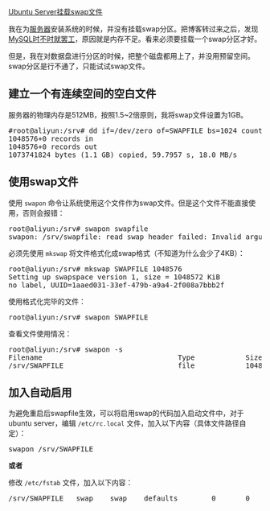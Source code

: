 [Ubuntu Server挂载swap文件](http://zengrong.net/post/1763.htm)

我在为[服务器](http://zengrong.net/post/1761.htm)安装系统的时候，并没有挂载swap分区。把博客转过来之后，发现[MySQL时不时就罢工](http://zengrong.net/post/1762.htm)，原因就是内存不足。看来必须要挂载一个swap分区才好。

但是，我在对数据盘进行分区的时候，把整个磁盘都用上了，并没用预留空间。swap分区是行不通了，只能试试swap文件。<!--more-->

## 建立一个有连续空间的空白文件

服务器的物理内存是512MB，按照1.5~2倍原则，我将swap文件设置为1GB。

<pre lang="BASH">
#root@aliyun:/srv# dd if=/dev/zero of=SWAPFILE bs=1024 count=1048576
1048576+0 records in
1048576+0 records out
1073741824 bytes (1.1 GB) copied, 59.7957 s, 18.0 MB/s
</pre>

## 使用swap文件

使用 `swapon` 命令让系统使用这个文件作为swap文件。但是这个文件不能直接使用，否则会报错：

<pre lang="BASh">
root@aliyun:/srv# swapon swapfile
swapon: /srv/swapfile: read swap header failed: Invalid argument
</pre>

必须先使用 `mkswap` 将文件格式化成swap格式（不知道为什么会少了4KB）：

<pre lang="BASH">
root@aliyun:/srv# mkswap SWAPFILE 1048576
Setting up swapspace version 1, size = 1048572 KiB
no label, UUID=1aaed031-33ef-479b-a9a4-2f008a7bbb2f
</pre>

使用格式化完毕的文件：

<pre lang="BASH">
root@aliyun:/srv# swapon SWAPFILE
</pre>

查看文件使用情况：

<pre lang="BASH">
root@aliyun:/srv# swapon -s
Filename                                Type            Size    Used    Priority
/srv/SWAPFILE                           file            1048572 95852   -1
</pre>

## 加入自动启用

为避免重启后swapfile生效，可以将启用swap的代码加入启动文件中，对于ubuntu server，编辑 `/etc/rc.local` 文件，加入以下内容（具体文件路径自定）：

<pre lang="BASH">
swapon /srv/SWAPFILE
</pre>

**或者**

修改 `/etc/fstab` 文件，加入以下内容：

<pre lang="BASH">
/srv/SWAPFILE   swap    swap    defaults        0       0
</pre>

